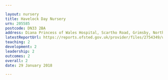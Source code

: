 ```yaml
---

layout: nursery
title: Havelock Day Nursery
urn: 205585
postcode: DN33 2BA
address: Diana Princess of Wales Hospital, Scartho Road, Grimsby, North East Lincolnshire, DN33 2BA
latestReportUrl: https://reports.ofsted.gov.uk/provider/files/2754349/urn/205585.pdf
teaching: 2
development: 2
leadership: 2
outcomes: 2
overall: 2
date: 29 January 2018

---
```

